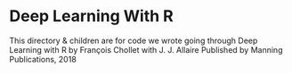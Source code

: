 # Deep Learning With R
This directory & children are for code we wrote going through
Deep Learning with R
by François Chollet with J. J. Allaire
Published by Manning Publications, 2018
